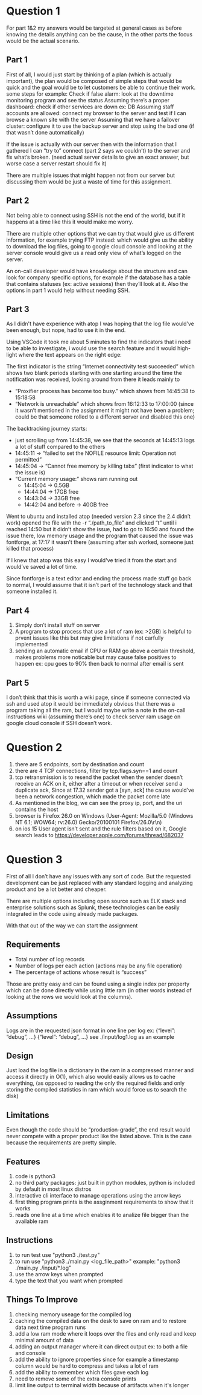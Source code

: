# Question 1
For part 1&2 my answers would be targeted at general cases as before knowing the details anything can be the cause, in the other parts the focus would be the actual scenario.

## Part 1
First of all, I would just start by thinking of a plan (which is actually important), the plan would be composed of simple steps that would be quick and the goal would be to let customers be able to continue their work. some steps for example:
Check if false alarm: look at the downtime monitoring program and see the status
Assuming there’s a proper dashboard: check if other services are down ex: DB
Assuming staff accounts are allowed: connect my browser to the server and test if I can browse a known site with the server
Assuming that we have a failover cluster: configure it to use the backup server and stop using the bad one (if that wasn’t done automatically)

If the issue is actually with our server then with the information that I gathered I can “try to” connect (part 2 says we couldn’t) to the server and fix what’s broken. (need actual server details to give an exact answer, but worse case a server restart should fix it)

There are multiple issues that might happen not from our server but discussing them would be just a waste of time for this assignment.

## Part 2
Not being able to connect using SSH is not the end of the world, but if it happens at a time like this it would make me worry.

There are multiple other options that we can try that would give us different information, for example trying FTP instead: which would give us the ability to download the log files, going to google cloud console and looking at the server console would give us a read only view of what’s logged on the server.

An on-call developer would have knowledge about the structure and can look for company specific options, for example if the database has a table that contains statuses (ex: active sessions) then they’ll look at it. Also the options in part 1 would help without needing SSH.

## Part 3
As I didn't have experience with atop I was hoping that the log file would’ve been enough, but nope, had to use it in the end.

Using VSCode it took me about 5 minutes to find the indicators that i need to be able to investigate, i would use the search feature and it would high-light where the text appears on the right edge:

The first indicator is the string “Internet connectivity test succeeded” which shows two blank periods starting with one starting around the time the notification was received, looking around from there it leads mainly to
* “Proxifier process has become too busy.” which shows from 14:45:38 to 15:18:58
* “Network is unreachable” which shows from 16:12:33 to 17:00:00 (since it wasn’t mentioned in the assignment it might not have been a problem; could be that someone rolled to a different server and disabled this one)

The backtracking journey starts: 
* just scrolling up from 14:45:38, we see that the seconds at 14:45:13 logs a lot of stuff compared to the others
* 14:45:11 -> “failed to set the NOFILE resource limit: Operation not permitted”
* 14:45:04 -> “Cannot free memory by killing tabs” (first indicator to what the issue is)
* “Current memory usage:” shows ram running out
  * 14:45:04 -> 0.5GB
  * 14:44:04 -> 17GB free
  * 14:43:04 -> 33GB free
  * 14:42:04 and before -> 40GB free

Went to ubuntu and installed atop (needed version 2.3 since the 2.4 didn’t work) opened the file with the -r “./path_to_file” and clicked “t” until i reached 14:50 but it didn’t show the issue, had to go to 16:50 and found the issue there, low memory usage and the program that caused the issue was fontforge, at 17:17 it wasn’t there (assuming after ssh worked, someone just killed that process)

If I knew that atop was this easy I would've tried it from the start and would’ve saved a lot of time.

Since fontforge is a text editor and ending the process made stuff go back to normal, I would assume that it isn’t part of the technology stack and that someone installed it.

## Part 4
1. Simply don’t install stuff on server
2. A program to stop process that use a lot of ram (ex: >2GB) is helpful to prvent issues like this but may give limitations if not carfully implemented
3. sending an automatic email if CPU or RAM go above a certain threshold, makes problems more noticable but may cause false positives to happen ex: cpu goes to 90% then back to normal after email is sent

## Part 5
I don’t think that this is worth a wiki page, since if someone connected via ssh and used atop it would be immediately obvious that there was a program taking all the ram, but I would maybe write a note in the on-call instructions wiki (assuming there’s one) to check server ram usage on google cloud console if SSH doesn’t work.

# Question 2

1. there are 5 endpoints, sort by destination and count
2. there are 4 TCP connections, filter by tcp.flags.syn==1 and count
3. tcp retransmission is to resend the packet when the sender doesn’t receive an ACK on it, either after a timeout or when receiver send a duplicate ack, Since at 17.32 sender got a [syn, ack] the cause would’ve been a network congestion, which made the packet come late
4. As mentioned in the blog, we can see the proxy ip, port, and the uri contains the host
5. browser is Firefox 26.0 on Windows (User-Agent: Mozilla/5.0 (Windows NT 6.1; WOW64; rv:26.0) Gecko/20100101 Firefox/26.0\r\n)
6. on ios 15 User agent isn’t sent and the rule filters based on it, Google search leads to https://developer.apple.com/forums/thread/682037

# Question 3
First of all I don’t have any issues with any sort of code. But the requested development can be just replaced with any standard logging and analyzing product and be a lot better and cheaper.

There are multiple options including open source such as ELK stack and enterprise solutions such as Splunk, these technologies can be easily integrated in the code using already made packages.

With that out of the way we can start the assignment
## Requirements
* Total number of log records 
* Number of logs per each action (actions may be any file operation) 
* The percentage of actions whose result is “success”

Those are pretty easy and can be found using a single index per property which can be done directly while using little ram (in other words instead of looking at the rows we would look at the columns).

## Assumptions
Logs are in the requested json format in one line per log ex:
{“level”: “debug”, ...}
{“level”: “debug”, ...}
see ./input/log1.log as an example

## Design
Just load the log file in a dictionary in the ram in a compressed manner and access it directly in O(1), which also would easily allows us to cache everything, (as opposed to reading the only the required fields and only storing the compiled statistics in ram which would force us to search the disk)

## Limitations
Even though the code should be “production-grade”, the end result would never compete with a proper product like the listed above. This is the case because the requirements are pretty simple.

## Features
1. code is python3
2. no third party packages: just built in python modules, python is included by default in most linux distros
3. interactive cli interface to manage operations using the arrow keys
4. first thing program prints is the assginment requirements to show that it works
5. reads one line at a time which enables it to analize file bigger than the available ram

## Instructions
1. to run test use "python3 ./test.py"
2. to run use "python3 ./main.py <log_file_path>" example: "python3 ./main.py ./input/*.log"
3. use the arrow keys when prompted
4. type the text that you want when prompted

## Things To Improve
1. checking memory useage for the compiled log
2. caching the compiled data on the desk to save on ram and to restore data next time program runs
3. add a low ram mode where it loops over the files and only read and keep minimal amount of data
4. adding an output manager where it can direct output ex: to both a file and console
5. add the ability to ignore properties since for example a timestamp column would be hard to compress and takes a lot of ram
6. add the ability to remember which files gave each log
7. need to remove some of the extra console prints
8. limit line output to terminal width because of artifacts when it's longer

